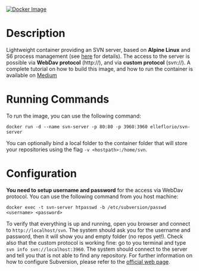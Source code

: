 [![Docker Image](https://img.shields.io/badge/docker%20image-available-green.svg)](https://hub.docker.com/r/elleflorio/svn-server/)

# Description
Lightweight container providing an SVN server, based on **Alpine Linux** and S6 process management (see [here](https://github.com/smebberson/docker-alpine) for details).
The access to the server is possible via **WebDav protocol** (http://), and via **custom protocol** (svn://).
A complete tutorial on how to build this image, and how to run the container is available on [Medium](https://medium.com/@elle.florio/the-svn-dockerization-84032e11d88d#.bafh3otmh)

# Running Commands
To run the image, you can use the following command:
```
docker run -d --name svn-server -p 80:80 -p 3960:3960 elleflorio/svn-server
```
You can optionally bind a local folder to the container folder that will store your repositories using the flag `-v <hostpath>:/home/svn`.

# Configuration
**You need to setup username and password** for the access via WebDav protocol. You can use the following command from you host machine:
```
docker exec -t svn-server htpasswd -b /etc/subversion/passwd <username> <password>
```
To verify that everything is up and running, open you browser and connect to `http://localhost/svn`. The system should ask you for the username and password, then it will show you and empty folder (no repos yet!).
Check also that the custom protocol is working fine: go to you terminal and type `svn info svn://localhost:3960`. The system should connect to the server and tell you that is not able to find any repository.
For further information on how to configure Subversion, please refer to the [official web page](https://subversion.apache.org/).